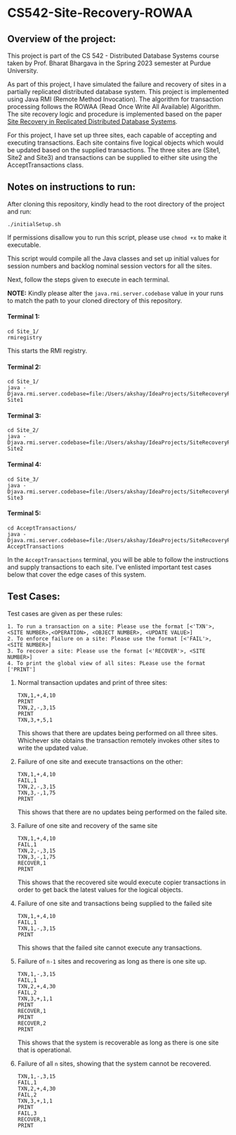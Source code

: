# CS542-Site-Recovery-ROWAA

## Overview of the project:

This project is part of the CS 542 - Distributed Database Systems course taken by Prof. Bharat Bhargava in the Spring 2023 semester
at Purdue University. 

As part of this project, I have simulated the failure and recovery of sites 
in a partially replicated distributed database system. This project is implemented using Java RMI (Remote Method Invocation). The algorithm for transaction processing follows the ROWAA (Read Once Write All Available) 
Algorithm. The site recovery logic and procedure is implemented based
on the paper [Site Recovery in Replicated Distributed Database
Systems](https://www.cs.purdue.edu/homes/bb/cs542-23Fall/readings/reliability/Site%20Recovery%20in%20Replicated%20Distributed%20Database%20Systems.pdf).

For this project, I have set up three sites, each capable of accepting and executing
transactions. Each site contains five logical objects which would be updated
based on the supplied transactions. The three sites are (Site1, Site2 and Site3) and transactions
can be supplied to either site using the AcceptTransactions class.


## Notes on instructions to run:

After cloning this repository, kindly head to the root directory of 
the project and run:

``
./initialSetup.sh
``

If permissions disallow you to run this script, please use `chmod +x` to make it executable.

This script would compile all the Java classes and set up initial values for session numbers and backlog nominal session vectors for all the sites.
                                                                                                                                                   

Next, follow the steps given to execute in each terminal.

**NOTE:** Kindly please alter the `java.rmi.server.codebase` value in your runs to match the path to your cloned directory of this repository.


#### Terminal 1:

```
cd Site_1/
rmiregistry
```

This starts the RMI registry.

#### Terminal 2:

```
cd Site_1/
java -Djava.rmi.server.codebase=file:/Users/akshay/IdeaProjects/SiteRecoveryROWAA/Site_1 Site1
```

#### Terminal 3:

```
cd Site_2/
java -Djava.rmi.server.codebase=file:/Users/akshay/IdeaProjects/SiteRecoveryROWAA/Site_2 Site2
```
        
#### Terminal 4:

```
cd Site_3/
java -Djava.rmi.server.codebase=file:/Users/akshay/IdeaProjects/SiteRecoveryROWAA/Site_3 Site3
```

#### Terminal 5:

```
cd AcceptTransactions/
java -Djava.rmi.server.codebase=file:/Users/akshay/IdeaProjects/SiteRecoveryROWAA/AcceptTransactions AcceptTransactions
```

In the `AcceptTransactions` terminal, you will be able to follow the instructions and supply transactions to each site. I've enlisted
important test cases below that cover the edge cases of this system.

## Test Cases:

Test cases are given as per these rules:
```
1. To run a transaction on a site: Please use the format [<'TXN'>, <SITE NUMBER>,<OPERATION>, <OBJECT NUMBER>, <UPDATE VALUE>]
2. To enforce failure on a site: Please use the format [<'FAIL'>, <SITE NUMBER>]
3. To recover a site: Please use the format [<'RECOVER'>, <SITE NUMBER>]
4. To print the global view of all sites: PLease use the format ['PRINT']
```  
1. Normal transaction updates and print of three sites:
    ```  
    TXN,1,+,4,10
    PRINT
    TXN,2,-,3,15
    PRINT
    TXN,3,+,5,1
   ```        
   This shows that there are updates being performed on all three sites. Whichever site obtains the transaction
    remotely invokes other sites to write the updated value.


2. Failure of one site and execute transactions on the other:

    ```
   TXN,1,+,4,10
   FAIL,1
   TXN,2,-,3,15
   TXN,3,-,1,75
   PRINT
   ```  
    This shows that there are no updates being performed on the failed site.
             

3. Failure of one site and recovery of the same site

    ```           
   TXN,1,+,4,10
   FAIL,1
   TXN,2,-,3,15
   TXN,3,-,1,75
   RECOVER,1
   PRINT
   ```  
   This shows that the recovered site would execute copier transactions
    in order to get back the latest values for the logical objects.
                          

4.  Failure of one site and transactions being supplied to the failed site

    ```
    TXN,1,+,4,10
    FAIL,1
    TXN,1,-,3,15
    PRINT
    ```  
    
    This shows that the failed site cannot execute any transactions.


5.  Failure of `n-1` sites and recovering as long as there is one site up.

    ```
    TXN,1,-,3,15
    FAIL,1
    TXN,2,+,4,30
    FAIL,2
    TXN,3,+,1,1
    PRINT
    RECOVER,1
    PRINT
    RECOVER,2
    PRINT
    ```
         
    This shows that the system is recoverable as long as there is one site that is operational.
   

6. Failure of all `n` sites, showing that the system cannot be recovered.
       
    ```          
   TXN,1,-,3,15
   FAIL,1 
   TXN,2,+,4,30
   FAIL,2 
   TXN,3,+,1,1
   PRINT
   FAIL,3
   RECOVER,1
   PRINT 
    ```          
                
